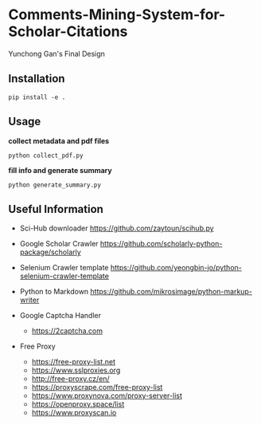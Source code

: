 # Comments-Mining-System-for-Scholar-Citations

Yunchong Gan's Final Design

## Installation

```
pip install -e .
```

## Usage

**collect metadata and pdf files**
```
python collect_pdf.py
```

**fill info and generate summary**
```
python generate_summary.py
```




## Useful Information

* Sci-Hub downloader
  https://github.com/zaytoun/scihub.py

* Google Scholar Crawler
  https://github.com/scholarly-python-package/scholarly

* Selenium Crawler template
  https://github.com/yeongbin-jo/python-selenium-crawler-template

* Python to Markdown
  https://github.com/mikrosimage/python-markup-writer

* Google Captcha Handler
  * https://2captcha.com

* Free Proxy
  * https://free-proxy-list.net
  * https://www.sslproxies.org
  * http://free-proxy.cz/en/
  * https://proxyscrape.com/free-proxy-list
  * https://www.proxynova.com/proxy-server-list
  * https://openproxy.space/list
  * https://www.proxyscan.io

